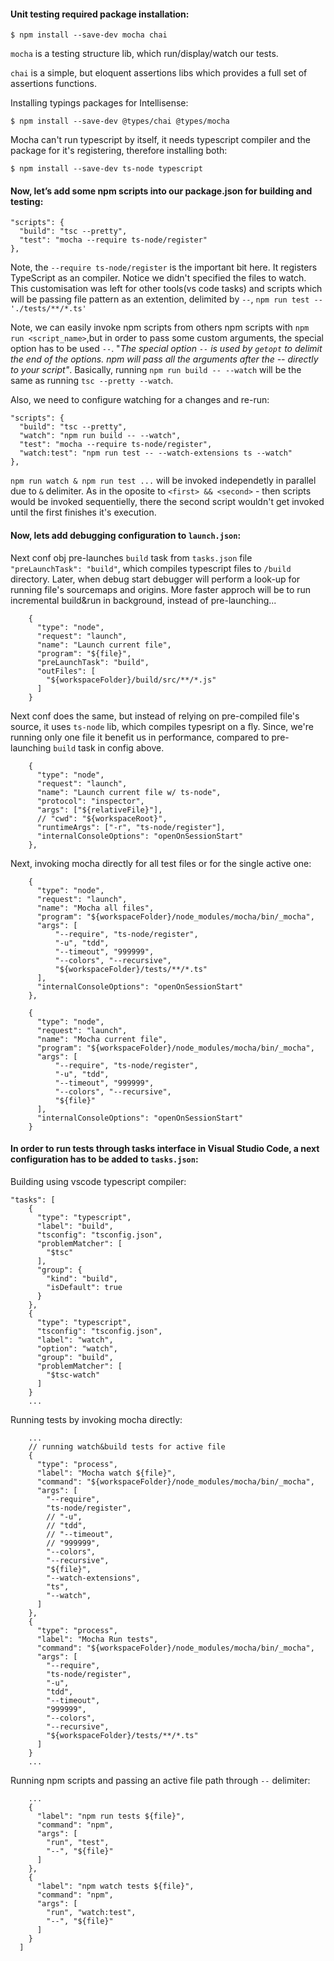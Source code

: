 
#### Unit testing required package installation:
`$ npm install --save-dev mocha chai`

`mocha` is a testing structure lib, which run/display/watch our tests.

`chai` is a simple, but eloquent assertions libs which provides a full set of assertions functions.

Installing typings packages for Intellisense:

`$ npm install --save-dev @types/chai @types/mocha` 

Mocha can't run typescript by itself, it needs typescript compiler and the package for it's registering, therefore installing both:

`$ npm install --save-dev ts-node typescript`

#### Now, let’s add some npm scripts into our package.json for building and testing: 

```
"scripts": {
  "build": "tsc --pretty",
  "test": "mocha --require ts-node/register"
},
```

Note, the `--require ts-node/register` is the important bit here. It registers TypeScript as an compiler. Notice we didn't specified the files to watch. This customisation was left for other tools(vs code tasks) and scripts which will be passing file pattern as an extention, delimited by `--`, `npm run test -- './tests/**/*.ts'` 

Note, we can easily invoke npm scripts from others npm scripts with `npm run <script_name>`,but in order to  pass some custom arguments, the special option has to be used `--`. "*The special option `--` is used by `getopt` to delimit the end of the options. npm will pass all the arguments after the -- directly to your script"*. Basically, running `npm run build -- --watch` will be the same as running `tsc --pretty --watch`.

Also, we need to configure watching for a changes and re-run: 

```
"scripts": {
  "build": "tsc --pretty",
  "watch": "npm run build -- --watch",
  "test": "mocha --require ts-node/register",
  "watch:test": "npm run test -- --watch-extensions ts --watch"
},
```

`npm run watch & npm run test ...` will be invoked independetly in parallel due to `&` delimiter. As in the oposite to `<first> && <second>` - then scripts would be invoked sequentielly, there the second script wouldn't get invoked until the first finishes it's execution.  


#### Now, lets add debugging configuration to `launch.json`:

Next conf obj pre-launches  `build` task from `tasks.json` file `"preLaunchTask": "build"`, which compiles typescript files to `/build` directory. Later, when debug start debugger will perform a look-up for running file's sourcemaps and origins. 
More faster approch will be to run incremental build&run in background, instead of pre-launching... 
```
    {
      "type": "node",
      "request": "launch",
      "name": "Launch current file",
      "program": "${file}",
      "preLaunchTask": "build",
      "outFiles": [
        "${workspaceFolder}/build/src/**/*.js"
      ]
    }
```
Next conf does the same, but instead of relying on pre-compiled file's source, it uses `ts-node` lib, which compiles typesript on a fly. Since, we're running only one file it benefit us in performance, compared to pre-launching `build` task in config above.   
```
    {
      "type": "node",
      "request": "launch",
      "name": "Launch current file w/ ts-node",
      "protocol": "inspector",
      "args": ["${relativeFile}"],
      // "cwd": "${workspaceRoot}",
      "runtimeArgs": ["-r", "ts-node/register"],
      "internalConsoleOptions": "openOnSessionStart"
    },
```
Next, invoking mocha directly for all test files or for the single active one:
```
    {
      "type": "node",
      "request": "launch",
      "name": "Mocha all files",
      "program": "${workspaceFolder}/node_modules/mocha/bin/_mocha",
      "args": [
          "--require", "ts-node/register",
          "-u", "tdd",
          "--timeout", "999999",
          "--colors", "--recursive",
          "${workspaceFolder}/tests/**/*.ts"
      ],
      "internalConsoleOptions": "openOnSessionStart"
    },
```
```
    {
      "type": "node",
      "request": "launch",
      "name": "Mocha current file",
      "program": "${workspaceFolder}/node_modules/mocha/bin/_mocha",
      "args": [
          "--require", "ts-node/register",
          "-u", "tdd",
          "--timeout", "999999",
          "--colors", "--recursive",
          "${file}"
      ],
      "internalConsoleOptions": "openOnSessionStart"
    }
```

#### In order to run tests through tasks interface in Visual Studio Code, a next configuration has to be added to `tasks.json`:

Building using vscode typescript compiler: 

```
"tasks": [
    {
      "type": "typescript",
      "label": "build",
      "tsconfig": "tsconfig.json",
      "problemMatcher": [
        "$tsc"
      ],
      "group": {
        "kind": "build",
        "isDefault": true
      }
    },
    {
      "type": "typescript",
      "tsconfig": "tsconfig.json",
      "label": "watch",
      "option": "watch",
      "group": "build",
      "problemMatcher": [
        "$tsc-watch"
      ]
    }
    ...
```
Running tests by invoking mocha directly:
```
    ...
    // running watch&build tests for active file
    {
      "type": "process",
      "label": "Mocha watch ${file}",
      "command": "${workspaceFolder}/node_modules/mocha/bin/_mocha",
      "args": [
        "--require",
        "ts-node/register",
        // "-u",
        // "tdd",
        // "--timeout",
        // "999999",
        "--colors",
        "--recursive",
        "${file}",
        "--watch-extensions",
        "ts",
        "--watch",
      ]
    },
    {
      "type": "process",
      "label": "Mocha Run tests",
      "command": "${workspaceFolder}/node_modules/mocha/bin/_mocha",
      "args": [
        "--require",
        "ts-node/register",
        "-u",
        "tdd",
        "--timeout",
        "999999",
        "--colors",
        "--recursive",
        "${workspaceFolder}/tests/**/*.ts"
      ]
    }
    ...
```
Running npm scripts and passing an active file path through `--` delimiter: 
```
    ...
    {
      "label": "npm run tests ${file}",
      "command": "npm",
      "args": [
        "run", "test",
        "--", "${file}"
      ]
    },
    {
      "label": "npm watch tests ${file}",
      "command": "npm",
      "args": [
        "run", "watch:test",
        "--", "${file}"
      ]
    }
  ]
```
